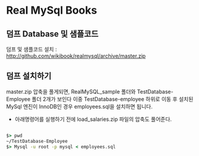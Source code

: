 # Real MySql Books

## 덤프 Database 및 샘플코드

덤프 및 샘플코드 설치 : http://github.com/wikibook/realmysql/archive/master.zip

## 덤프 설치하기

master.zip 압축을 풀게되면, RealMySQL_sample 폴더와 TestDatabase-Employee 폴더 2개가 보인다 이중 TestDatabase-employee 하위로 이동 후 설치된 MySql 엔진이 InnoDB인 경우 employees.sql을 설치하면 됩니다.
* 아래명령어를 실행하기 전에 load_salaries.zip 파일의 압축도 풀어준다.

```cmd

$> pwd
~/TestDatabase-Employee
$> Mysql -u root -p mysql < employees.sql
```
